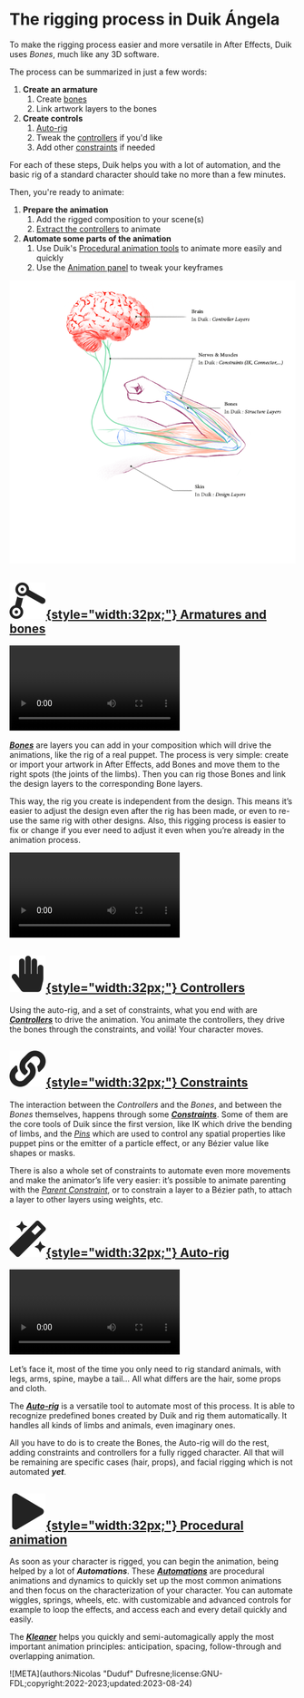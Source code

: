 # The rigging process in Duik Ángela

To make the rigging process easier and more versatile in After Effects, Duik uses *Bones*, much like any 3D software.

The process can be summarized in just a few words:

1. **Create an armature**
    1. Create [bones](bones/index.md)
    2. Link artwork layers to the bones
2. **Create controls**
    1. [Auto-rig](bones/autorig/index.md)
    2. Tweak the [controllers](controllers/index.md) if you'd like
    2. Add other [constraints](constraints/index.md) if needed

For each of these steps, Duik helps you with a lot of automation, and the basic rig of a standard character should take no more than a few minutes.

Then, you're ready to animate:

1. **Prepare the animation**
    1. Add the rigged composition to your scene(s)
    2. [Extract the controllers](controllers/extract.md) to animate
2. **Automate some parts of the animation**
    1. Use Duik's [Procedural animation tools](automation/index.md) to animate more easily and quickly
    2. Use the [Animation panel](animation/index.md) to tweak your keyframes

![](../img/illustration/arm-brain.png)

## [![](../img/duik/icons/bones.svg){style="width:32px;"} Armatures and bones](bones/index.md)

![RXLAB_VIDEO](https://rxlaboratory.org/wp-content/uploads/rx-videos/Duik17_A01-Bones__EN_720.mp4)  


***[Bones](bones/index.md)*** are layers you can add in your composition which will drive the animations, like the rig of a real puppet. The process is very simple: create or import your artwork in After Effects, add Bones and move them to the right spots (the joints of the limbs). Then you can rig those Bones and link the design layers to the corresponding Bone layers.

This way, the rig you create is independent from the design. This means it’s easier to adjust the design even after the rig has been made, or even to re-use the same rig with other designs. Also, this rigging process is easier to fix or change if you ever need to adjust it even when you’re already in the animation process.

![RXLAB_VIDEO](https://rxlaboratory.org/wp-content/uploads/rx-videos/Duik17_A02-Parent__EN_720.mp4)  

## [![](../img/duik/icons/controller.svg){style="width:32px;"} Controllers](controllers/index.md)

Using the auto-rig, and a set of constraints, what you end with are ***[Controllers](controllers/index.md)*** to drive the animation. You animate the controllers, they drive the bones through the constraints, and voilà! Your character moves.

## [![](../img/duik/icons/constraints.svg){style="width:32px;"} Constraints](constraints/index.md)

The interaction between the *Controllers* and the *Bones*, and between the *Bones* themselves, happens through some ***[Constraints](constraints/index.md)***. Some of them are the core tools of Duik since the first version, like IK which drive the bending of limbs, and the [*Pins*](constraints/pins.md) which are used to control any spatial properties like puppet pins or the emitter of a particle effect, or any Bézier value like shapes or masks.

There is also a whole set of constraints to automate even more movements and make the animator’s life very easier: it’s possible to animate parenting with the *[Parent Constraint](constraints/parent.md)*, or to constrain a layer to a Bézier path, to attach a layer to other layers using weights, etc.

## [![](../img/duik/icons/autorig.svg){style="width:32px;"} Auto-rig](bones/autorig/index.md)

![RXLAB_VIDEO](https://rxlaboratory.org/wp-content/uploads/rx-videos/Duik17_A03-Autorig__EN_720.mp4)  

Let’s face it, most of the time you only need to rig standard animals, with legs, arms, spine, maybe a tail… All what differs are the hair, some props and cloth.

The ***[Auto-rig](bones/autorig/index.md)*** is a versatile tool to automate most of this process. It is able to recognize predefined bones created by Duik and rig them automatically. It handles all kinds of limbs and animals, even imaginary ones.

All you have to do is to create the Bones, the Auto-rig will do the rest, adding constraints and controllers for a fully rigged character. All that will be remaining are specific cases (hair, props), and facial rigging which is not automated ***yet***.

## [![](../img/duik/icons/automation.svg){style="width:32px;"} Procedural animation](automation/index.md)

As soon as your character is rigged, you can begin the animation, being helped by a lot of ***Automations***.
These ***[Automations](automation/index.md)*** are procedural animations and dynamics to quickly set up the most common animations and then focus on the characterization of your character. You can automate wiggles, springs, wheels, etc. with customizable and advanced controls for example to loop the effects, and access each and every detail quickly and easily.

The [***Kleaner***](automation/kleaner.md) helps you quickly and semi-automagically apply the most important animation principles: anticipation, spacing, follow-through and overlapping animation.


![META](authors:Nicolas "Duduf" Dufresne;license:GNU-FDL;copyright:2022-2023;updated:2023-08-24)
